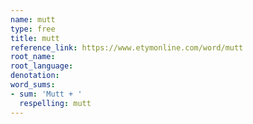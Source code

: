 ```yaml
---
name: mutt
type: free
title: mutt
reference_link: https://www.etymonline.com/word/mutt
root_name: 
root_language: 
denotation: 
word_sums:
- sum: 'Mutt + '
  respelling: mutt
---
```

